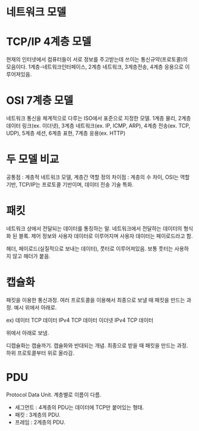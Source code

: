 
네트워크 모델
============

# TCP/IP 4계층 모델
 현재의 인터넷에서 컴퓨터들이 서로 정보를 주고받는데 쓰이는 통신규약(프로토콜)의 모음이다.
 1계층-네트워크인터페이스, 2계층 네트워크, 3계층전송, 4계층 응용으로 이루어져있음.

# OSI 7계층 모델
네트워크 통신을 체계적으로 다루는 ISO에서 표준으로 지정한 모델. 
1계층 물리, 2계층 데이터 링크(ex. 이더넷), 3계층 네트워크(ex. IP, ICMP, ARP), 4계층 전송(ex. TCP, UDP), 5계층 세션, 6계층 표현, 7계층 응용(ex. HTTP)


# 두 모델 비교 
공통점 : 계층적 네트워크 모델, 계층간 역할 정의
차이점 : 계층의 수 차이, OSI는 역할 기반, TCP/IP는 프로토콜 기반이며, 데이터 전송 기술 특화. 



# 패킷 
네트워크 상에서 전달되는 데이터를 통칭하는 말. 네트워크에서 전달하는 데이터의 형식화 된 블록. 
제어 정보와 사용자 데이터로 이루어지며 사용자 데이터는 페이로드라고 함.

헤더, 페이로드(실질적으로 보내는 데이터), 풋터로 이루어져있음. 보통 풋터는 사용하지 않고 헤더가 붙음.

# 캡슐화
패킷을 이용한 통신과정. 여러 프로토콜을 이용해서 최종으로 보낼 때 패킷을 만드는 과정. 예시 위에서 아래로.

ex)                         데이터
           TCP              데이터
        IPv4         TCP    데이터
이더넷     IPv4          TCP 데이터

위에서 아래로 보냄.

디캡슐화는 캡슐까기. 캡슐화와 반대되는 개념. 최종으로 받을 때 패킷을 만드는 과정. 하위 프로토콜부터 위로 올라감.


# PDU
Protocol Data Unit. 계층별로 이름이 다름.
- 세그먼트 : 4계층의 PDU는 데이터에 TCP만 붙어있는 형태.
- 패킷 : 3계층의 PDU.
- 프레임 : 2계층의 PDU. 

